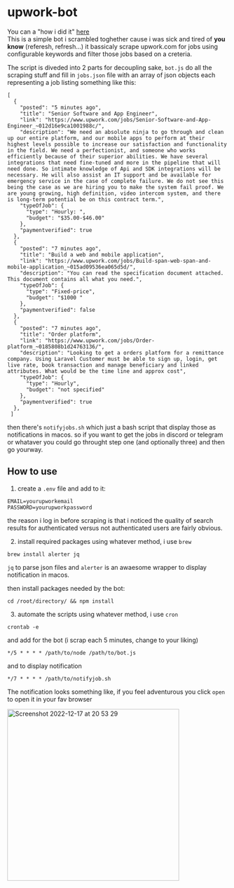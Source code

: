# upwork-bot

You can a "how i did it" [here](https://www.ridaennasry.me/posts/scraping-upwork-jobs-using-nodejs/)<br>
This is a simple bot i scrambled toghether cause i was sick and tired of **you know** (referesh, refresh...) it bassicaly scrape 
upwork.com for jobs using configurable keywords and filter those jobs based on a creteria.

The script is diveded into 2 parts for decoupling sake, `bot.js` do all the scraping stuff and fill in `jobs.json` file with an array of json objects each
representing a job listing something like this:



```
[
  {
    "posted": "5 minutes ago",
    "title": "Senior Software and App Engineer",
    "link": "https://www.upwork.com/jobs/Senior-Software-and-App-Engineer_~012d16e9ca1001988c/",
    "description": "We need an absolute ninja to go through and clean up our entire platform, and our mobile apps to perform at their highest levels possible to increase our satisfaction and functionality in the field. We need a perfectionist, and someone who works efficiently because of their superior abilities. We have several integrations that need fine-tuned and more in the pipeline that will need done. So intimate knowledge of Api and SDK integrations will be necessary. He will also assist an IT support and be available for emergency service in the case of complete failure. We do not see this being the case as we are hiring you to make the system fail proof. We are young growing, high definition, video intercom system, and there is long-term potential be on this contract term.",
    "typeOfJob": {
      "type": "Hourly: ",
      "budget": "$35.00-$46.00"
    },
    "paymentverified": true
  },
  {
    "posted": "7 minutes ago",
    "title": "Build a web and mobile application",
    "link": "https://www.upwork.com/jobs/Build-span-web-span-and-mobile-application_~015ad09536ea065d5d/",
    "description": "You can read the specification document attached. This document contains all what you need.",
    "typeOfJob": {
      "type": "Fixed-price",
      "budget": "$1000 "
    },
    "paymentverified": false
  },
  {
    "posted": "7 minutes ago",
    "title": "Order platform",
    "link": "https://www.upwork.com/jobs/Order-platform_~0185808b1d24763136/",
    "description": "Looking to get a orders platform for a remittance company. Using Laravel Customer must be able to sign up, login, get live rate, book transaction and manage beneficiary and linked attributes. What would be the time line and approx cost",
    "typeOfJob": {
      "type": "Hourly",
      "budget": "not specified"
    },
    "paymentverified": true
  },
 ]

```

then there's `notifyjobs.sh` which just a bash script that display those as notifications in macos.
so if you want to get the jobs in discord or telegram or whataver you could go throught step one  (and optionally three) and then go yourway. 


## How to use

 1. create a `.env` file and add to it:
 
 ```
 EMAIL=yourupworkemail
 PASSWORD=yourupworkpassword
 ```
 the reason i log in before scraping is that i noticed the quality of search results for authenticated versus not authenticated users are fairly obvious.
 
 2. install required packages using whatever method, i use `brew`

```
brew install alerter jq
```
`jq` to parse json files and `alerter` is an awaesome wrapper to display notification in macos.

then install packages needed by the bot:
```
cd /root/directory/ && npm install
```
 
 3. automate the scripts using whatever method, i use `cron` 
 
 ```
 crontab -e 
 ```
 and add for the bot (i scrap each 5 minutes, change to your liking)
 ```
 */5 * * * * /path/to/node /path/to/bot.js
 ```
 and to display notification 
 ```
 */7 * * * * /path/to/notifyjob.sh
 ```
 
 
 The notification looks something like, if you feel adventurous you click `open` to open it in your fav browser

 <img width="392" alt="Screenshot 2022-12-17 at 20 53 29" src="https://user-images.githubusercontent.com/65143740/208701242-2efa0943-dcb2-43fd-9da7-d822760cac4e.png">

 
